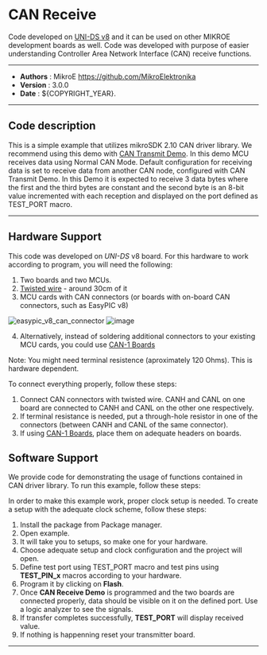 # CAN Receive

Code developed on [UNI-DS v8](https://www.mikroe.com/uni-ds-v8) and it can be used on other MIKROE development boards as well. Code was developed with purpose of easier understanding Controller Area Network Interface (CAN) receive functions.

---

- **Authors**     : MikroE https://github.com/MikroElektronika
- **Version**     : 3.0.0
- **Date**        : ${COPYRIGHT_YEAR}.

---

## Code description

This is a simple example that utilizes mikroSDK 2.10 CAN driver library.
We recommend using this demo with [CAN Transmit Demo](https://libstock.mikroe.com/projects/view/5632/can-transmit-demo).
In this demo MCU receives data using Normal CAN Mode. Default configuration
for receiving data is set to receive data from another CAN node, configured
with CAN Transmit Demo. In this Demo it is expected to receive 3 data bytes
where the first and the third bytes are constant and the second byte is an 8-bit value
incremented with each reception and displayed on the port defined as TEST_PORT macro.

---

## Hardware Support

This code was developed on *UNI-DS* v8 board. For this hardware to work according to program, you will need the following:

1. Two boards and two MCUs.
2. [Twisted wire](https://www.mikroe.com/twisted-wire-2m) - around 30cm of it
3. MCU cards with CAN connectors (or boards with on-board CAN connectors, such as EasyPIC v8)

![easypic_v8_can_connector](https://download.mikroe.com/images/mikrosdk/v2/demos/democan/demo-can-pins-mcu-card.png)
![image](https://download.mikroe.com/images/mikrosdk/v2/demos/democan/demo-can-pins-easypic-board.png)

4. Alternatively, instead of soldering additional connectors to your existing MCU cards, you could use [CAN-1 Boards](https://www.mikroe.com/can-1-board)

Note: You might need terminal resistence (aproximately 120 Ohms). This is hardware dependent.

To connect everything properly, follow these steps:

1. Connect CAN connectors with twisted wire. CANH and CANL on one board are connected to CANH and CANL on the other one respectively.
2. If terminal resistance is needed, put a through-hole resistor in one of the connectors (between CANH and CANL of the same connector).
3. If using [CAN-1 Boards](https://www.mikroe.com/can-1-board), place them on adequate headers on boards.

## Software Support

We provide code for demonstrating the usage of functions contained in CAN driver library. To run this example, follow these steps:

In order to make this example work, proper clock setup is needed. To create a setup with the adequate clock scheme, follow these steps:

1. Install the package from Package manager.
2. Open example.
3. It will take you to setups, so make one for your hardware.
4. Choose adequate setup and clock configuration and the project will open.
5. Define test port using TEST_PORT macro and test pins using **TEST_PIN_x** macros according to your hardware.
6. Program it by clicking on **Flash**.
7. Once **CAN Receive Demo** is programmed and the two boards are connected properly, data should be visible on it on the defined port. Use a logic analyzer to see the signals.
8. If transfer completes successfully, **TEST_PORT** will display received value.
9. If nothing is happenning reset your transmitter board.

---
